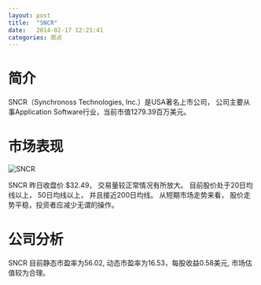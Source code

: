 ```yaml
---
layout: post
title:  "SNCR"
date:   2014-02-17 12:21:41
categories: 观点
---
```


# 简介
SNCR（Synchronoss Technologies, Inc.）是USA著名上市公司，
公司主要从事Application Software行业，当前市值1279.39百万美元。

# 市场表现

![SNCR](http://finviz.com/chart.ashx?t=SNCR&ty=c&ta=1&p=d&s=l)

SNCR 昨日收盘价 $32.49，
交易量较正常情况有所放大。
目前股价处于20日均线以上，
50日均线以上，
并且接近200日均线。
从短期市场走势来看，
股价走势平稳，投资者应减少无谓的操作。

# 公司分析
SNCR 目前静态市盈率为56.02, 动态市盈率为16.53，每股收益0.58美元,
市场估值较为合理。
